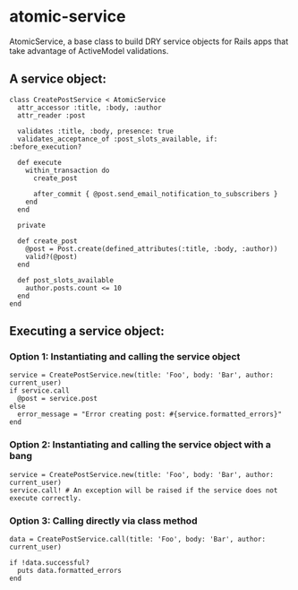 # atomic-service
AtomicService, a base class to build DRY service objects for Rails apps that take advantage of ActiveModel validations.

## A service object:

```
class CreatePostService < AtomicService
  attr_accessor :title, :body, :author
  attr_reader :post

  validates :title, :body, presence: true 
  validates_acceptance_of :post_slots_available, if: :before_execution?

  def execute
    within_transaction do 
      create_post

      after_commit { @post.send_email_notification_to_subscribers }
    end
  end

  private 

  def create_post
    @post = Post.create(defined_attributes(:title, :body, :author))
    valid?(@post)
  end 

  def post_slots_available
    author.posts.count <= 10
  end
end
```

## Executing a service object:

### Option 1: Instantiating and calling the service object
```
service = CreatePostService.new(title: 'Foo', body: 'Bar', author: current_user)
if service.call
  @post = service.post
else
  error_message = "Error creating post: #{service.formatted_errors}"
end
```

### Option 2: Instantiating and calling the service object with a bang
```
service = CreatePostService.new(title: 'Foo', body: 'Bar', author: current_user)
service.call! # An exception will be raised if the service does not execute correctly.
```

### Option 3: Calling directly via class method
```
data = CreatePostService.call(title: 'Foo', body: 'Bar', author: current_user)

if !data.successful?
  puts data.formatted_errors
end
```


